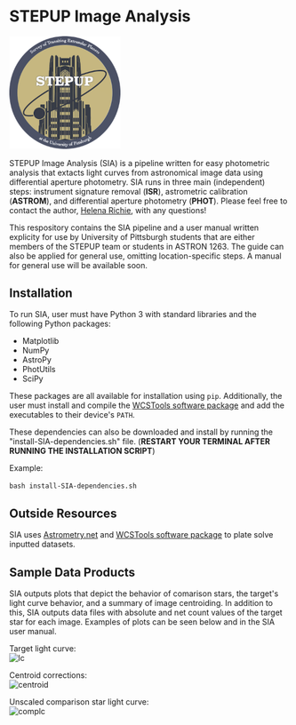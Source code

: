 # STEPUP Image Analysis 

<img src="https://github.com/helenarichie/helenarichie/blob/master/images/STEPUP_logo.png" alt="logo" width="200"/>


STEPUP Image Analysis (SIA) is a pipeline written for easy photometric analysis that extacts light curves from astronomical image data using differential aperture photometry. SIA runs in three main (independent) steps: instrument signature removal (**ISR**), astrometric calibration (**ASTROM**), and differential aperture photometry (**PHOT**). Please feel free to contact the author, [Helena Richie](https://helenarichie.github.io/), with any questions!

This respository contains the SIA pipeline and a user manual written explicity for use by University of Pittsburgh students that are either members of the STEPUP team or students in ASTRON 1263. The guide can also be applied for general use, omitting location-specific steps. A manual for general use will be available soon.

## Installation
To run SIA, user must have Python 3 with standard libraries and the following Python packages: 
- Matplotlib
- NumPy
- AstroPy
- PhotUtils
- SciPy


These packages are all available for installation using `pip`. Additionally, the user must install and compile the [WCSTools software package](http://tdc-www.harvard.edu/wcstools/) and add the executables to their device's `PATH`.

These dependencies can also be downloaded and install by running the "install-SIA-dependencies.sh" file. (**RESTART YOUR TERMINAL AFTER RUNNING THE INSTALLATION SCRIPT**)

Example:

```bash install-SIA-dependencies.sh```


## Outside Resources
SIA uses [Astrometry.net](http://astrometry.net/) and [WCSTools software package](http://tdc-www.harvard.edu/wcstools/) to plate solve inputted datasets.

## Sample Data Products
SIA outputs plots that depict the behavior of comarison stars, the target's light curve behavior, and a summary of image centroiding. In addition to this, SIA outputs data files with absolute and net count values of the target star for each image. Examples of plots can be seen below and in the SIA user manual.

Target light curve:  
<img src="https://github.com/helenarichie/STEPUP_image_analysis_II/blob/master/user_manual/wasplightcurve.png" alt="lc" width="450"/>

Centroid corrections:  
<img src="https://github.com/helenarichie/STEPUP_image_analysis_II/blob/master/user_manual/centroid.png" alt="centroid" width="450"/>

Unscaled comparison star light curve:  
<img src="https://github.com/helenarichie/STEPUP_image_analysis_II/blob/master/user_manual/comp1r.png" alt="complc" width="450"/>
